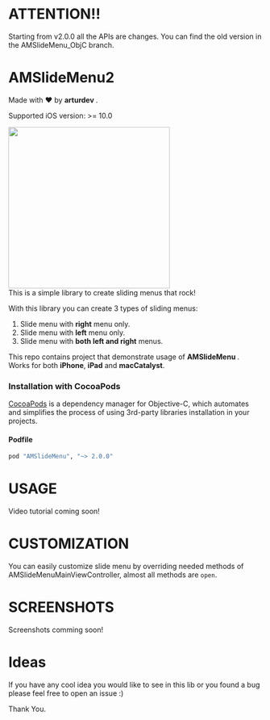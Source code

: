 <h1><b>ATTENTION</b>‼️<br></h1>
Starting from v2.0.0 all the APIs are changes. You can find the old version in the AMSlideMenu_ObjC branch.


AMSlideMenu2  
===========

Made with ❤️ by <b> arturdev </b>.

Supported iOS version: >= 10.0

<img src="https://raw.github.com/arturdev/AMSlideMenu/master/AMSlideMenuDemo-with%20Storyboard/AMSlideMenu/demo.gif" width=320><br>
This is a simple library to create sliding menus that rock!

With this library you can create 3 types of sliding menus: <br>
1. Slide menu with <b>right</b> menu only. <br>
2. Slide menu with <b>left</b> menu only. <br>
3. Slide menu with <b>both left and right</b> menus. <br>


This repo contains project that demonstrate usage of <b> AMSlideMenu </b>.<br>
Works for both <b>iPhone</b>, <b>iPad</b> and <b>macCatalyst</b>.


### Installation with CocoaPods

[CocoaPods](http://cocoapods.org) is a dependency manager for Objective-C, which automates and simplifies the process of using 3rd-party libraries installation in your projects.

#### Podfile

```ruby
pod "AMSlideMenu", "~> 2.0.0"
```



USAGE
======================
Video tutorial coming soon!



CUSTOMIZATION
=============

You can easily customize slide menu by overriding needed methods of AMSlideMenuMainViewController, almost all methods are `open`. 


SCREENSHOTS
===========

Screenshots comming soon!

Ideas
===========
If you have any cool idea you would like to see in this lib or you found a bug please feel free to open an issue :)

Thank You.
